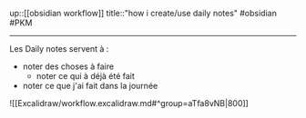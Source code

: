 up::[[obsidian workflow]]
title::"how i create/use daily notes"
#obsidian #PKM 

----

Les Daily notes servent à :
 - noter des choses à faire
     - noter ce qui à déjà été fait
 - noter ce que j'ai fait dans la journée

![[Excalidraw/workflow.excalidraw.md#^group=aTfa8vNB|800]]